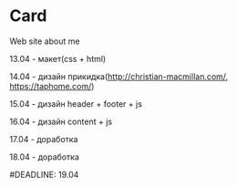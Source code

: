# Card
Web site about me

13.04 - макет(сss + html)
  
14.04 - дизайн прикидка(http://christian-macmillan.com/, https://taphome.com/)
  
15.04 - дизайн header + footer + js
  
16.04 - дизайн content + js
  
17.04 - доработка
  
18.04 - доработка

#DEADLINE: 19.04
